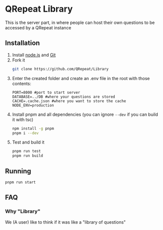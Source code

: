 # QRepeat Library

This is the server part, in where people can host their own questions to be accessed by a QRepeat instance

## Installation
1. Install [node.js](https://nodejs.org/en/) and [Git](https://git-scm.com/)
2. Fork it
    ```sh
    git clone https://github.com/QRepeat/Library
    ```
3. Enter the created folder and create an .env file in the root with those contents:
    ```env
    PORT=8000 #port to start server
    DATABASE=../DB #where your questions are stored
    CACHE=.cache.json #where you want to store the cache
    NODE_ENV=production
    ```
4. Install pnpm and all dependencies (you can ignore `--dev` if you can build it with tsc)
    ```sh
    npm install -g pnpm
    pnpm i --dev
    ```
5. Test and build it
    ```sh
    pnpm run test
    pnpm run build
    ```

## Running
```sh
pnpm run start
```

## FAQ

### Why "Library"
We (A user) like to think if it was like a "library of questions"